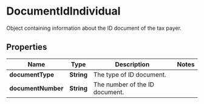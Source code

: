 

# DocumentIdIndividual

Object containing information about the ID document of the tax payer.

## Properties

| Name | Type | Description | Notes |
|------------ | ------------- | ------------- | -------------|
|**documentType** | **String** | The type of ID document. |  |
|**documentNumber** | **String** | The number of the ID document. |  |



